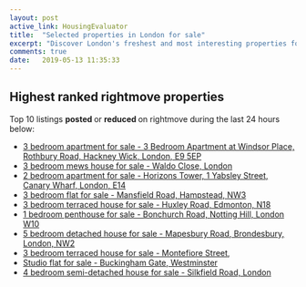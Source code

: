 ```yaml
---
layout: post
active_link: HousingEvaluator
title:  "Selected properties in London for sale"
excerpt: "Discover London's freshest and most interesting properties for sale as listed on rightmove."
comments: true
date:   2019-05-13 11:35:33
---
```


## Highest ranked rightmove properties
Top 10 listings <strong> posted </strong> or <strong> reduced </strong> on rightmove during the last 24 hours below:
* [3 bedroom apartment for sale - 3 Bedroom Apartment at Windsor Place, Rothbury Road,
Hackney Wick,
London,
E9 5EP](https://www.rightmove.co.uk/property-for-sale/property-81687113.html)
* [3 bedroom mews house for sale - Waldo Close, London](https://www.rightmove.co.uk/property-for-sale/property-62229975.html)
* [2 bedroom apartment for sale - Horizons Tower, 1 Yabsley Street, Canary Wharf, London, E14](https://www.rightmove.co.uk/property-for-sale/property-81687371.html)
* [3 bedroom flat for sale - Mansfield Road, Hampstead, NW3](https://www.rightmove.co.uk/property-for-sale/property-62226447.html)
* [3 bedroom terraced house for sale - Huxley Road, Edmonton, N18](https://www.rightmove.co.uk/property-for-sale/property-61502484.html)
* [1 bedroom penthouse for sale - Bonchurch Road, Notting Hill, London W10](https://www.rightmove.co.uk/property-for-sale/property-62226834.html)
* [5 bedroom detached house for sale - Mapesbury Road, Brondesbury, London, NW2](https://www.rightmove.co.uk/property-for-sale/property-62769235.html)
* [3 bedroom terraced house for sale - Montefiore Street, ](https://www.rightmove.co.uk/property-for-sale/property-71639422.html)
* [Studio flat for sale - Buckingham Gate, Westminster](https://www.rightmove.co.uk/property-for-sale/property-79772855.html)
* [4 bedroom semi-detached house for sale - Silkfield Road, London](https://www.rightmove.co.uk/property-for-sale/property-62229453.html)
